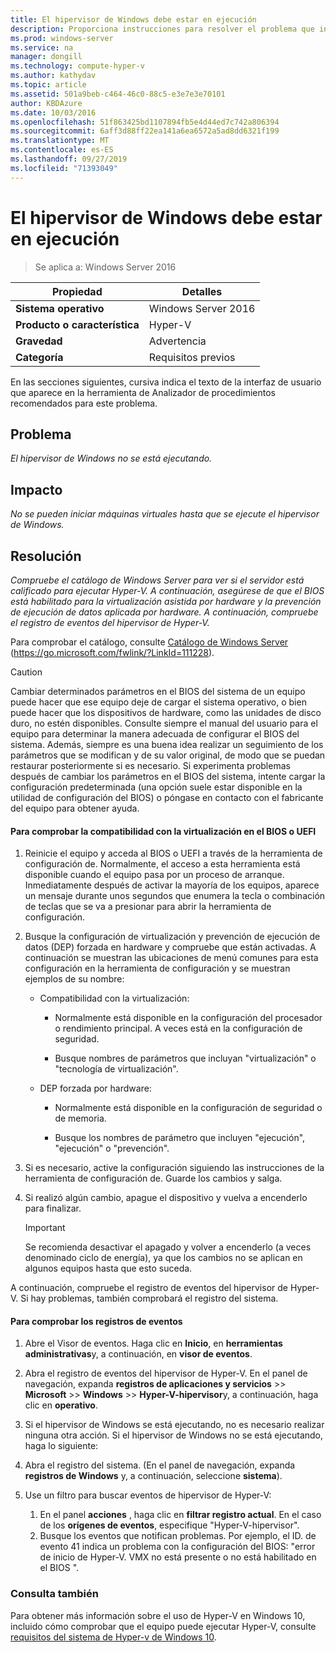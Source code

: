 ```yaml
---
title: El hipervisor de Windows debe estar en ejecución
description: Proporciona instrucciones para resolver el problema que informa esta regla de Analizador de procedimientos recomendados.
ms.prod: windows-server
ms.service: na
manager: dongill
ms.technology: compute-hyper-v
ms.author: kathydav
ms.topic: article
ms.assetid: 501a9beb-c464-46c0-88c5-e3e7e3e70101
author: KBDAzure
ms.date: 10/03/2016
ms.openlocfilehash: 51f863425bd1107894fb5e4d44ed7c742a806394
ms.sourcegitcommit: 6aff3d88ff22ea141a6ea6572a5ad8dd6321f199
ms.translationtype: MT
ms.contentlocale: es-ES
ms.lasthandoff: 09/27/2019
ms.locfileid: "71393049"
---
```

# <a name="windows-hypervisor-must-be-running"></a>El hipervisor de Windows debe estar en ejecución

>Se aplica a: Windows Server 2016
  
|Propiedad|Detalles|  
|-|-|  
|**Sistema operativo**|Windows Server 2016|  
|**Producto o característica**|Hyper-V|  
|**Gravedad**|Advertencia|  
|**Categoría**|Requisitos previos|  
  
En las secciones siguientes, cursiva indica el texto de la interfaz de usuario que aparece en la herramienta de Analizador de procedimientos recomendados para este problema.  
  
## <a name="issue"></a>Problema  
  
*El hipervisor de Windows no se está ejecutando.*  
  
## <a name="impact"></a>Impacto  
  
*No se pueden iniciar máquinas virtuales hasta que se ejecute el hipervisor de Windows.*  
  
## <a name="resolution"></a>Resolución  
  
*Compruebe el catálogo de Windows Server para ver si el servidor está calificado para ejecutar Hyper-V. A continuación, asegúrese de que el BIOS está habilitado para la virtualización asistida por hardware y la prevención de ejecución de datos aplicada por hardware. A continuación, compruebe el registro de eventos del hipervisor de Hyper-V.*  
  
Para comprobar el catálogo, consulte [Catálogo de Windows Server](https://go.microsoft.com/fwlink/?LinkId=111228) (https://go.microsoft.com/fwlink/?LinkId=111228).  
  
> [!CAUTION]  
> Cambiar determinados parámetros en el BIOS del sistema de un equipo puede hacer que ese equipo deje de cargar el sistema operativo, o bien puede hacer que los dispositivos de hardware, como las unidades de disco duro, no estén disponibles. Consulte siempre el manual del usuario para el equipo para determinar la manera adecuada de configurar el BIOS del sistema. Además, siempre es una buena idea realizar un seguimiento de los parámetros que se modifican y de su valor original, de modo que se puedan restaurar posteriormente si es necesario. Si experimenta problemas después de cambiar los parámetros en el BIOS del sistema, intente cargar la configuración predeterminada (una opción suele estar disponible en la utilidad de configuración del BIOS) o póngase en contacto con el fabricante del equipo para obtener ayuda.  
  
#### <a name="to-verify-virtualization-support-in-the-bios-or-uefi"></a>Para comprobar la compatibilidad con la virtualización en el BIOS o UEFI  
  
1.  Reinicie el equipo y acceda al BIOS o UEFI a través de la herramienta de configuración de. Normalmente, el acceso a esta herramienta está disponible cuando el equipo pasa por un proceso de arranque. Inmediatamente después de activar la mayoría de los equipos, aparece un mensaje durante unos segundos que enumera la tecla o combinación de teclas que se va a presionar para abrir la herramienta de configuración.  
  
2.  Busque la configuración de virtualización y prevención de ejecución de datos (DEP) forzada en hardware y compruebe que están activadas. A continuación se muestran las ubicaciones de menú comunes para esta configuración en la herramienta de configuración y se muestran ejemplos de su nombre:  
  
    -   Compatibilidad con la virtualización:  
  
        -   Normalmente está disponible en la configuración del procesador o rendimiento principal. A veces está en la configuración de seguridad.  
  
        -   Busque nombres de parámetros que incluyan "virtualización" o "tecnología de virtualización".  
  
    -   DEP forzada por hardware:  
  
        -   Normalmente está disponible en la configuración de seguridad o de memoria.  
  
        -   Busque los nombres de parámetro que incluyen "ejecución", "ejecución" o "prevención".  
  
3.  Si es necesario, active la configuración siguiendo las instrucciones de la herramienta de configuración de. Guarde los cambios y salga.  
  
4.  Si realizó algún cambio, apague el dispositivo y vuelva a encenderlo para finalizar.  
  
    > [!IMPORTANT]  
    > Se recomienda desactivar el apagado y volver a encenderlo (a veces denominado ciclo de energía), ya que los cambios no se aplican en algunos equipos hasta que esto suceda.  
  
A continuación, compruebe el registro de eventos del hipervisor de Hyper-V. Si hay problemas, también comprobará el registro del sistema.  
  
#### <a name="to-check-the-event-logs"></a>Para comprobar los registros de eventos  
  
1.  Abre el Visor de eventos. Haga clic en **Inicio**, en **herramientas administrativas**y, a continuación, en **visor de eventos**.  
  
2.  Abra el registro de eventos del hipervisor de Hyper-V. En el panel de navegación, expanda **registros de aplicaciones y servicios** >> **Microsoft** >> **Windows** >> **Hyper-V-hipervisor**y, a continuación, haga clic en **operativo**.  
  
3.  Si el hipervisor de Windows se está ejecutando, no es necesario realizar ninguna otra acción. Si el hipervisor de Windows no se está ejecutando, haga lo siguiente:  
  
4.  Abra el registro del sistema. (En el panel de navegación, expanda **registros de Windows** y, a continuación, seleccione **sistema**).  
  
5.  Use un filtro para buscar eventos de hipervisor de Hyper-V:   
    1. En el panel **acciones** , haga clic en **filtrar registro actual**. En el caso de los **orígenes de eventos**, especifique "Hyper-V-hipervisor".   
    2. Busque los eventos que notifican problemas. Por ejemplo, el ID. de evento 41 indica un problema con la configuración del BIOS: "error de inicio de Hyper-V. VMX no está presente o no está habilitado en el BIOS ".  
  
### <a name="see-also"></a>Consulta también  
Para obtener más información sobre el uso de Hyper-V en Windows 10, incluido cómo comprobar que el equipo puede ejecutar Hyper-V, consulte [requisitos del sistema de Hyper-v de Windows 10](https://msdn.microsoft.com/virtualization/hyperv_on_windows/quick_start/walkthrough_compatibility). 


